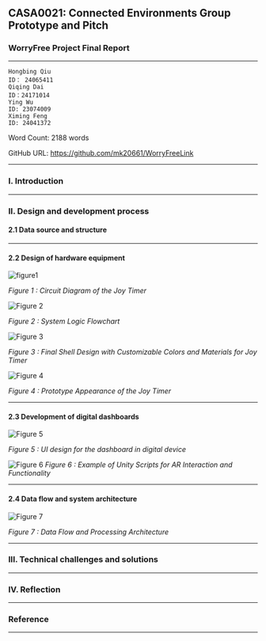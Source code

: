 #

## CASA0021: Connected Environments Group Prototype and Pitch
### WorryFree  Project Final Report


---

```
Hongbing Qiu
ID： 24065411
Qiqing Dai 
ID：24171014
Ying Wu
ID: 23074009
Ximing Feng
ID: 24041372
```

Word Count: 2188 words

GitHub URL: https://github.com/mk20661/WorryFreeLink

---

### I. Introduction


---

### II. Design and development process

#### 2.1 Data source and structure


---

#### 2.2 Design of hardware equipment


![figure1](report_img/Circuit%20Diagram%20of%20the%20Joy%20Timer.PNG)

*Figure 1 : Circuit Diagram of the Joy Timer*


![Figure 2](report_img/System%20Logic%20Flowchart.png)

*Figure 2 : System Logic Flowchart*


![Figure 3](report_img/Final%20Shell%20Design%20with%20Customizable%20Colors%20and%20Materials%20for%20Joy%20Timer.png)

*Figure 3 : Final Shell Design with Customizable Colors and Materials for Joy Timer*


![Figure 4](report_img/Prototype%20Appearance%20of%20the%20Joy%20Timer.png)

*Figure 4 : Prototype Appearance of the Joy Timer*

---

#### 2.3 Development of digital dashboards


![Figure 5](report_img/UI%20design%20for%20the%20dashboard%20in%20digital%20device.png)

*Figure 5 : UI design for the dashboard in digital device*

![Figure 6](report_img/Example%20of%20Unity%20Scripts%20for%20AR%20Interaction%20and%20Functionality.png)
*Figure 6 : Example of Unity Scripts for AR Interaction and Functionality*

---

#### 2.4 Data flow and system architecture


![Figure 7](report_img/Data%20Flow%20and%20Processing%20Architecture.png)

*Figure 7 : Data Flow and Processing Architecture*

---

### III. Technical challenges and solutions


---

### IV. Reflection

---

### Reference


---
